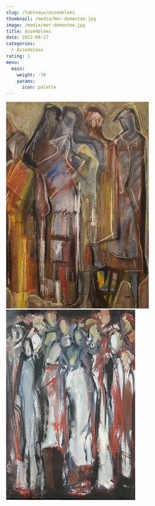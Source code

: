 ```yaml
---
slug: /tableaux/assemblees
thumbnail: /media/mer-demontee.jpg
image: /media/mer-demontee.jpg
title: Assemblées
date: 2022-09-27
categories:
  - Assemblées
rating: 1
menu:
  main:
    weight: -70
    params:
      icon: palette
---
```

![assemblée 2 ](assemblee-1.jpg) ![](assemblee-2.jpg)